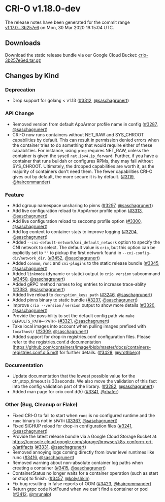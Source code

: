 # CRI-O v1.18.0-dev

The release notes have been generated for the commit range
[v1.17.0...3b257e6](https://github.com/cri-o/cri-o/compare/v1.17.0...3b257e6ed2bce0addfb260bd079704d33f4dc6c9) on Mon, 30 Mar 2020 19:15:04 UTC.

## Downloads

Download the static release bundle via our Google Cloud Bucket:
[crio-3b257e6ed.tar.gz][0]

[0]: https://storage.googleapis.com/k8s-conform-cri-o/artifacts/crio-3b257e6ed.tar.gz

## Changes by Kind

### Deprecation

- Drop support for golang < v1.13 ([#3312](https://github.com/cri-o/cri-o/pull/3312), [@saschagrunert](https://github.com/saschagrunert))

### API Change

- Removed version from default AppArmor profile name in config ([#3287](https://github.com/cri-o/cri-o/pull/3287), [@saschagrunert](https://github.com/saschagrunert))
- CRI-O now runs containers without NET_RAW and SYS_CHROOT capabilities by default. This can result in permission denied errors when the container tries to do something that would require either of these capabilities. For instance, using `ping` requires NET_RAW, unless the container is given the sysctl `net.ipv4.ip_forward`. Further, if you have a container that runs buildah or configures RPMs, they may fail without SYS_CHROOT. Ultimately, the dropped capabilities are worth it, as the majority of containers don't need them. The fewer capabilities CRI-O gives out by default, the more secure it is by default. ([#3119](https://github.com/cri-o/cri-o/pull/3119), [@haircommander](https://github.com/haircommander))

### Feature

- Add cgroup namespace unsharing to pinns ([#3297](https://github.com/cri-o/cri-o/pull/3297), [@saschagrunert](https://github.com/saschagrunert))
- Add live configuration reload to AppArmor profile option ([#3313](https://github.com/cri-o/cri-o/pull/3313), [@saschagrunert](https://github.com/saschagrunert))
- Add live configuration reload to seccomp profile option ([#3300](https://github.com/cri-o/cri-o/pull/3300), [@saschagrunert](https://github.com/saschagrunert))
- Add log context to container stats to improve logging ([#3204](https://github.com/cri-o/cri-o/pull/3204), [@saschagrunert](https://github.com/saschagrunert))
- Added `--cni-default-network`/`cni_default_network` option to specify the CNI network
    to select. The default value is `crio`, but this option can be explicitly set to `""` to pickup
    the first network found in `--cni-config-dir`/`network_dir`. ([#3452](https://github.com/cri-o/cri-o/pull/3452), [@saschagrunert](https://github.com/saschagrunert))
- Added `conmon`, `runc` and `cni-plugins` to the static release bundle ([#3345](https://github.com/cri-o/cri-o/pull/3345), [@saschagrunert](https://github.com/saschagrunert))
- Added `linkmode` (dynamic or static) output to `crio version` subcommand ([#3450](https://github.com/cri-o/cri-o/pull/3450), [@saschagrunert](https://github.com/saschagrunert))
- Added gRPC method names to log entries to increase trace-ablity ([#3383](https://github.com/cri-o/cri-o/pull/3383), [@saschagrunert](https://github.com/saschagrunert))
- Added live reload to `decryption_keys_path` ([#3246](https://github.com/cri-o/cri-o/pull/3246), [@saschagrunert](https://github.com/saschagrunert))
- Added pinns binary to static bundle ([#3237](https://github.com/cri-o/cri-o/pull/3237), [@saschagrunert](https://github.com/saschagrunert))
- Improve `crio --version` / `version` output to show more details ([#3320](https://github.com/cri-o/cri-o/pull/3320), [@saschagrunert](https://github.com/saschagrunert))
- Provide the possibility to set the default config path via `make DEFAULTS_PATH=<PATH>` ([#3321](https://github.com/cri-o/cri-o/pull/3321), [@saschagrunert](https://github.com/saschagrunert))
- Take local images into account when pulling images prefixed with `localhost/` ([#3309](https://github.com/cri-o/cri-o/pull/3309), [@saschagrunert](https://github.com/saschagrunert))
- Added support for drop-in registries.conf configuration files. Please refer to the registries.conf.d documentation (https://github.com/containers/image/blob/master/docs/containers-registries.conf.d.5.md) for further details. ([#3428](https://github.com/cri-o/cri-o/pull/3428), [@vrothberg](https://github.com/vrothberg))

### Documentation

- Update documentation that the lowest possible value for the ctr_stop_timeout is 30seconds. We also move the validation of this fact into the config validation part of the library. ([#3282](https://github.com/cri-o/cri-o/pull/3282), [@saschagrunert](https://github.com/saschagrunert))
- Added man page for crio.conf.d(5) ([#3341](https://github.com/cri-o/cri-o/pull/3341), [@rhafer](https://github.com/rhafer))

### Other (Bug, Cleanup or Flake)

- Fixed CRI-O to fail to start when `runc` is no configured runtime and the `runc` binary is not in `$PATH` ([#3367](https://github.com/cri-o/cri-o/pull/3367), [@saschagrunert](https://github.com/saschagrunert))
- Fixed SIGHUP reload for drop-in configuration files ([#3241](https://github.com/cri-o/cri-o/pull/3241), [@saschagrunert](https://github.com/saschagrunert))
- Provide the latest release bundle via a Google Cloud Storage Bucket at:
    https://console.cloud.google.com/storage/browser/k8s-conform-cri-o/artifacts ([#3331](https://github.com/cri-o/cri-o/pull/3331), [@saschagrunert](https://github.com/saschagrunert))
- Removed annoying logs coming directly from lower level runtimes like runc ([#3416](https://github.com/cri-o/cri-o/pull/3416), [@saschagrunert](https://github.com/saschagrunert))
- Removed warning about non-absolute container log paths when creating a container ([#3415](https://github.com/cri-o/cri-o/pull/3415), [@saschagrunert](https://github.com/saschagrunert))
- ContainerStatus no longer waits for a container operation (such as start or stop) to finish. ([#3457](https://github.com/cri-o/cri-o/pull/3457), [@kolyshkin](https://github.com/kolyshkin))
- Fix bug resulting in false reports of OOM ([#3423](https://github.com/cri-o/cri-o/pull/3423), [@haircommander](https://github.com/haircommander))
- Return grpc code NotFound when we can't find a container or pod ([#3412](https://github.com/cri-o/cri-o/pull/3412), [@mrunalp](https://github.com/mrunalp))